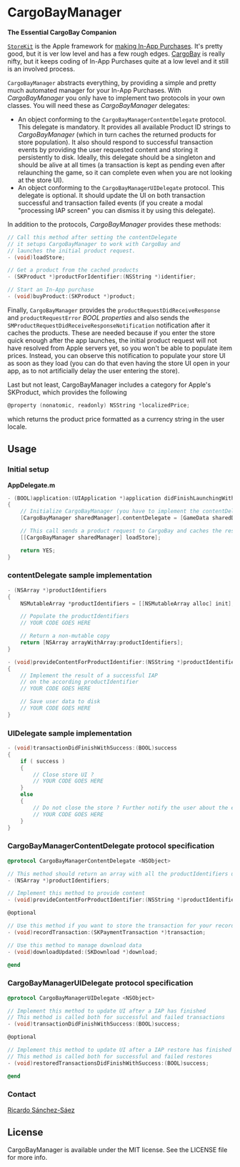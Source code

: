 # CargoBayManager
**The Essential CargoBay Companion**

[`StoreKit`](http://developer.apple.com/library/ios/#documentation/StoreKit/Reference/StoreKit_Collection/) is the Apple framework for [making In-App Purchases](http://developer.apple.com/library/ios/#documentation/NetworkingInternet/Conceptual/StoreKitGuide/Introduction/Introduction.html). It's pretty good, but it is ver low level and has a few rough edges. [CargoBay](https://github.com/mattt/CargoBay) is really nifty, but it keeps coding of In-App Purchases quite at a low level and it still is an involved process. 

`CargoBayManager` abstracts everything, by providing a simple and pretty much automated manager for your In-App Purchases. With *CargoBayManager* you only have to implement two protocols in your own classes. You will need these as *CargoBayManager* delegates:
- An object conforming to the `CargoBayManagerContentDelegate` protocol. This delegate is mandatory. It provides all available Product ID strings to *CargoBayManager* (which in turn caches the returned products for store population). It also should respond to successful transaction events by providing the user requested content and storing it persistently to disk. Ideally, this delegate should be a singleton and should be alive at all times (a transaction is kept as pending even after relaunching the game, so it can complete even when you are not looking at the store UI).
- An object conforming to the `CargoBayManagerUIDelegate` protocol. This delegate is optional. It should update the UI on both transaction successful and transaction failed events (if you create a modal "processing IAP screen" you can dismiss it by using this delegate).

In addition to the protocols, *CargoBayManager* provides these methods:

```objective-c
// Call this method after setting the contentDelegate
// it setups CargoBayManager to work with CargoBay and
// launches the initial product request.
- (void)loadStore;

// Get a product from the cached products
- (SKProduct *)productForIdentifier:(NSString *)identifier;

// Start an In-App purchase
- (void)buyProduct:(SKProduct *)product;
```

Finally, `CargoBayManager` provides the `productRequestDidReceiveResponse` and `productRequestError` *BOOL properties* and also sends the `SMProductRequestDidReceiveResponseNotification` notification after it caches the products. These are needed because if you enter the store quick enough after the app launches, the initial product request will not have resolved from Apple servers yet, so you won't be able to populate item prices. Instead, you can observe this notification to populate your store UI as soon as they load (you can do that even having the store UI open in your app, as to not artificially delay the user entering the store).

Last but not least, CargoBayManager includes a category for Apple's SKProduct, which provides the following
```objective-c
@property (nonatomic, readonly) NSString *localizedPrice;
```
which returns the product price formatted as a currency string in the user locale.


## Usage

### Initial setup

**AppDelegate.m**

```objective-c
- (BOOL)application:(UIApplication *)application didFinishLaunchingWithOptions:(NSDictionary *)launchOptions
{
    // Initialize CargoBayManager (you have to implement the contentDelegate first!)
    [CargoBayManager sharedManager].contentDelegate = [GameData sharedData];

	// This call sends a product request to CargoBay and caches the resulting products
    [[CargoBayManager sharedManager] loadStore];

    return YES;
}
```

### contentDelegate sample implementation

```objective-c
- (NSArray *)productIdentifiers
{
    NSMutableArray *productIdentifiers = [[NSMutableArray alloc] init];

	// Populate the productIdentifiers
	// YOUR CODE GOES HERE

    // Return a non-mutable copy
    return [NSArray arrayWithArray:productIdentifiers];
}

- (void)provideContentForProductIdentifier:(NSString *)productIdentifier
{
    // Implement the result of a successful IAP
    // on the according productIdentifier
	// YOUR CODE GOES HERE

    // Save user data to disk
	// YOUR CODE GOES HERE
}
```

### UIDelegate sample implementation

```objective-c
- (void)transactionDidFinishWithSuccess:(BOOL)success
{
    if ( success )
    {
        // Close store UI ?
		// YOUR CODE GOES HERE
    }
    else
    {
		// Do not close the store ? Further notify the user about the error?
		// YOUR CODE GOES HERE
    }    
}
```

### CargoBayManagerContentDelegate protocol specification

```objective-c
@protocol CargoBayManagerContentDelegate <NSObject>

// This method should return an array with all the productIdentifiers used by your App
- (NSArray *)productIdentifiers;

// Implement this method to provide content
- (void)provideContentForProductIdentifier:(NSString *)productIdentifier;

@optional

// Use this method if you want to store the transaction for your records
- (void)recordTransaction:(SKPaymentTransaction *)transaction;

// Use this method to manage download data
- (void)downloadUpdated:(SKDownload *)download;

@end
```

### CargoBayManagerUIDelegate protocol specification

```objective-c
@protocol CargoBayManagerUIDelegate <NSObject>

// Implement this method to update UI after a IAP has finished
// This method is called both for successful and failed transactions
- (void)transactionDidFinishWithSuccess:(BOOL)success;

@optional

// Implement this method to update UI after a IAP restore has finished
// This method is called both for successful and failed restores
- (void)restoredTransactionsDidFinishWithSuccess:(BOOL)success;

@end
```

### Contact

[Ricardo Sánchez-Sáez](http://sanchez-saez.com)  

## License

CargoBayManager is available under the MIT license. See the LICENSE file for more info.
